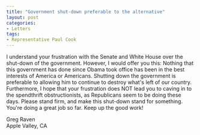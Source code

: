 ```yaml
---
title: "Government shut-down preferable to the alternative"
layout: post
categories:
- Letters
tags:
- Representative Paul Cook
---
```


I understand your frustration with the Senate and White House over the shut-down of the government. However, I would offer you this: Nothing that this government has done since Obama took office has been in the best interests of America or Americans. Shutting down the government is preferable to allowing him to continue to destroy what's left of our country. Furthermore, I hope that your frustration does NOT lead you to caving in to the spendthrift obstructionists, as Republicans seem to be doing these days. Please stand firm, and make this shut-down stand for something. You're doing a great job so far. Keep up the good work!

Greg Raven  
Apple Valley, CA